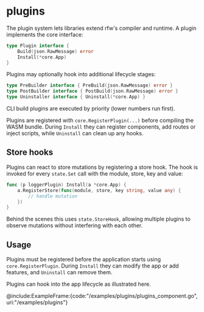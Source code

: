 # plugins

The plugin system lets libraries extend rfw's compiler and runtime. A
plugin implements the core interface:

```go
type Plugin interface {
    Build(json.RawMessage) error
    Install(*core.App)
}
```

Plugins may optionally hook into additional lifecycle stages:

```go
type PreBuilder interface { PreBuild(json.RawMessage) error }
type PostBuilder interface { PostBuild(json.RawMessage) error }
type Uninstaller interface { Uninstall(*core.App) }
```

CLI build plugins are executed by priority (lower numbers run first).

Plugins are registered with `core.RegisterPlugin(...)` before compiling the WASM
bundle. During `Install` they can register components, add routes or inject
scripts, while `Uninstall` can clean up any hooks.

## Store hooks

Plugins can react to store mutations by registering a store hook. The hook is
invoked for every `state.Set` call with the module, store, key and value:

```go
func (p loggerPlugin) Install(a *core.App) {
    a.RegisterStore(func(module, store, key string, value any) {
        // handle mutation
    })
}
```

Behind the scenes this uses `state.StoreHook`, allowing multiple plugins to
observe mutations without interfering with each other.

## Usage

Plugins must be registered before the application starts using
`core.RegisterPlugin`. During `Install` they can modify the app or add
features, and `Uninstall` can remove them.

Plugins can hook into the app lifecycle as illustrated here.

@include:ExampleFrame:{code:"/examples/plugins/plugins_component.go", uri:"/examples/plugins"}
